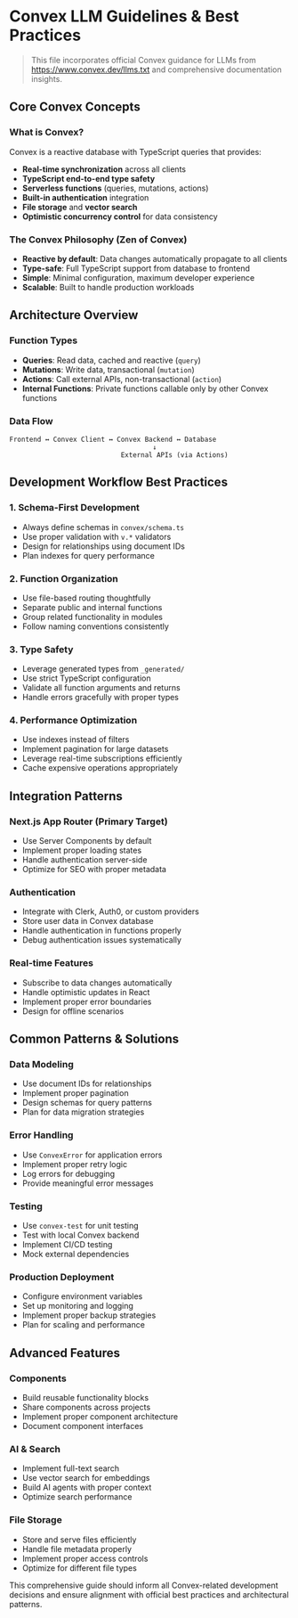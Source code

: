 # Convex LLM Guidelines & Best Practices

> This file incorporates official Convex guidance for LLMs from https://www.convex.dev/llms.txt and comprehensive documentation insights.

## Core Convex Concepts

### What is Convex?
Convex is a reactive database with TypeScript queries that provides:
- **Real-time synchronization** across all clients
- **TypeScript end-to-end type safety** 
- **Serverless functions** (queries, mutations, actions)
- **Built-in authentication** integration
- **File storage** and **vector search**
- **Optimistic concurrency control** for data consistency

### The Convex Philosophy (Zen of Convex)
- **Reactive by default**: Data changes automatically propagate to all clients
- **Type-safe**: Full TypeScript support from database to frontend
- **Simple**: Minimal configuration, maximum developer experience
- **Scalable**: Built to handle production workloads

## Architecture Overview

### Function Types
- **Queries**: Read data, cached and reactive (`query`)
- **Mutations**: Write data, transactional (`mutation`) 
- **Actions**: Call external APIs, non-transactional (`action`)
- **Internal Functions**: Private functions callable only by other Convex functions

### Data Flow
```
Frontend ↔ Convex Client ↔ Convex Backend ↔ Database
                                    ↓
                            External APIs (via Actions)
```

## Development Workflow Best Practices

### 1. Schema-First Development
- Always define schemas in `convex/schema.ts`
- Use proper validation with `v.*` validators
- Design for relationships using document IDs
- Plan indexes for query performance

### 2. Function Organization
- Use file-based routing thoughtfully
- Separate public and internal functions
- Group related functionality in modules
- Follow naming conventions consistently

### 3. Type Safety
- Leverage generated types from `_generated/`
- Use strict TypeScript configuration
- Validate all function arguments and returns
- Handle errors gracefully with proper types

### 4. Performance Optimization
- Use indexes instead of filters
- Implement pagination for large datasets
- Leverage real-time subscriptions efficiently
- Cache expensive operations appropriately

## Integration Patterns

### Next.js App Router (Primary Target)
- Use Server Components by default
- Implement proper loading states
- Handle authentication server-side
- Optimize for SEO with proper metadata

### Authentication
- Integrate with Clerk, Auth0, or custom providers
- Store user data in Convex database
- Handle authentication in functions properly
- Debug authentication issues systematically

### Real-time Features
- Subscribe to data changes automatically
- Handle optimistic updates in React
- Implement proper error boundaries
- Design for offline scenarios

## Common Patterns & Solutions

### Data Modeling
- Use document IDs for relationships
- Implement proper pagination
- Design schemas for query patterns
- Plan for data migration strategies

### Error Handling
- Use `ConvexError` for application errors
- Implement proper retry logic
- Log errors for debugging
- Provide meaningful error messages

### Testing
- Use `convex-test` for unit testing
- Test with local Convex backend
- Implement CI/CD testing
- Mock external dependencies

### Production Deployment
- Configure environment variables
- Set up monitoring and logging
- Implement proper backup strategies
- Plan for scaling and performance

## Advanced Features

### Components
- Build reusable functionality blocks
- Share components across projects
- Implement proper component architecture
- Document component interfaces

### AI & Search
- Implement full-text search
- Use vector search for embeddings
- Build AI agents with proper context
- Optimize search performance

### File Storage
- Store and serve files efficiently
- Handle file metadata properly
- Implement proper access controls
- Optimize for different file types

This comprehensive guide should inform all Convex-related development decisions and ensure alignment with official best practices and architectural patterns.
